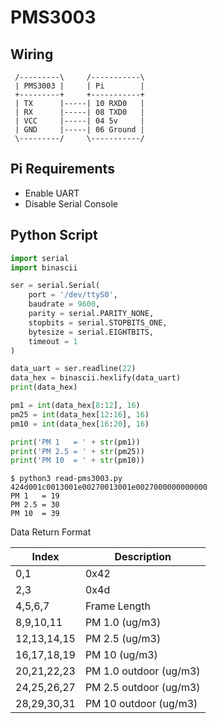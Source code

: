 # PMS3003

## Wiring

```
 /---------\     /-----------\
 | PMS3003 |     | Pi        |
 +---------+     +-----------+
 | TX      |-----| 10 RXD0   |
 | RX      |-----| 08 TXD0   |
 | VCC     |-----| 04 5v     |
 | GND     |-----| 06 Ground |
 \---------/     \-----------/
```

## Pi Requirements

- Enable UART
- Disable Serial Console

## Python Script

```python
import serial
import binascii

ser = serial.Serial(
    port = '/dev/ttyS0',
    baudrate = 9600,
    parity = serial.PARITY_NONE,
    stopbits = serial.STOPBITS_ONE,
    bytesize = serial.EIGHTBITS,
    timeout = 1
)

data_uart = ser.readline(22)
data_hex = binascii.hexlify(data_uart)
print(data_hex)

pm1 = int(data_hex[8:12], 16)
pm25 = int(data_hex[12:16], 16)
pm10 = int(data_hex[16:20], 16)

print('PM 1   = ' + str(pm1))
print('PM 2.5 = ' + str(pm25))
print('PM 10  = ' + str(pm10))
```

```console
$ python3 read-pms3003.py
424d001c0013001e00270013001e0027000000000000
PM 1   = 19
PM 2.5 = 30
PM 10  = 39
```

Data Return Format

| Index | Description |
| ------| ------------|
| 0,1 | 0x42 |
| 2,3 | 0x4d |
| 4,5,6,7 | Frame Length |
| 8,9,10,11 | PM 1.0 (ug/m3) |
| 12,13,14,15 | PM 2.5 (ug/m3) |
| 16,17,18,19 | PM 10 (ug/m3) |
| 20,21,22,23 | PM 1.0 outdoor (ug/m3) |
| 24,25,26,27 | PM 2.5 outdoor (ug/m3) |
| 28,29,30,31 | PM 10 outdoor (ug/m3) |

